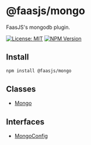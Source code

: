 # @faasjs/mongo

FaasJS's mongodb plugin.

[![License: MIT](https://img.shields.io/npm/l/@faasjs/mongo.svg)](https://github.com/faasjs/faasjs/blob/main/packages/mongo/LICENSE)
[![NPM Version](https://img.shields.io/npm/v/@faasjs/mongo.svg)](https://www.npmjs.com/package/@faasjs/mongo)

## Install

```sh
npm install @faasjs/mongo
```

## Classes

- [Mongo](classes/Mongo.md)

## Interfaces

- [MongoConfig](interfaces/MongoConfig.md)
